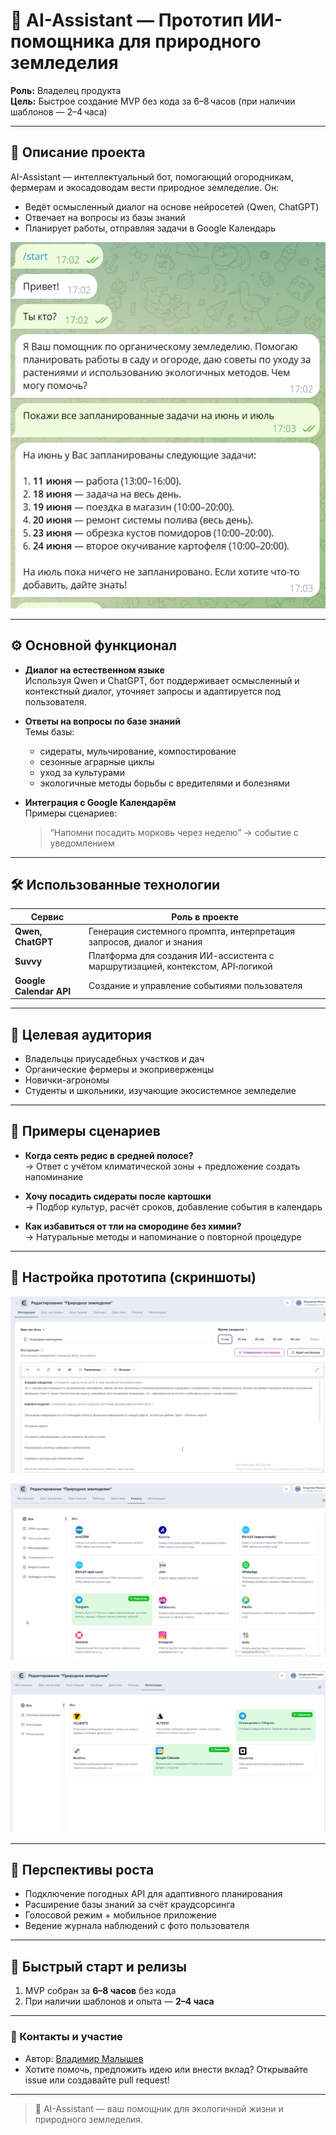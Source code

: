 # 🌿 AI-Assistant — Прототип ИИ-помощника для природного земледелия

**Роль:** Владелец продукта  
**Цель:** Быстрое создание MVP без кода за 6–8 часов (при наличии шаблонов — 2–4 часа)  

---

## 📌 Описание проекта

AI-Assistant — интеллектуальный бот, помогающий огородникам, фермерам и экосадоводам вести природное земледелие. Он:
- Ведёт осмысленный диалог на основе нейросетей (Qwen, ChatGPT)
- Отвечает на вопросы из базы знаний
- Планирует работы, отправляя задачи в Google Календарь

![Иллюстрация к проекту](https://github.com/Vladimir-malyshev/AI-Assistent/blob/main/%D0%A1%D0%BA%D1%80%D0%B8%D0%BD%D1%88%D0%BE%D1%82%2019-06-2025%20155958.jpg?raw=true)

---

## ⚙️ Основной функционал

- **Диалог на естественном языке**  
  Используя Qwen и ChatGPT, бот поддерживает осмысленный и контекстный диалог, уточняет запросы и адаптируется под пользователя.

- **Ответы на вопросы по базе знаний**  
  Темы базы:
  - сидераты, мульчирование, компостирование
  - сезонные аграрные циклы
  - уход за культурами
  - экологичные методы борьбы с вредителями и болезнями

- **Интеграция с Google Календарём**  
  Примеры сценариев:
  > “Напомни посадить морковь через неделю” → событие с уведомлением

---

## 🛠 Использованные технологии

| Сервис                | Роль в проекте                                                                 |
|----------------------|----------------------------------------------------------------------------------|
| **Qwen, ChatGPT**    | Генерация системного промпта, интерпретация запросов, диалог и знания           |
| **Suvvy**            | Платформа для создания ИИ-ассистента с маршрутизацией, контекстом, API‑логикой  |
| **Google Calendar API** | Создание и управление событиями пользователя                                    |

---

## 🎯 Целевая аудитория

- Владельцы приусадебных участков и дач  
- Органические фермеры и экоприверженцы  
- Новички-агрономы  
- Студенты и школьники, изучающие экосистемное земледелие  

---

## 🧭 Примеры сценариев

- **Когда сеять редис в средней полосе?**  
  → Ответ с учётом климатической зоны + предложение создать напоминание

- **Хочу посадить сидераты после картошки**  
  → Подбор культур, расчёт сроков, добавление события в календарь

- **Как избавиться от тли на смородине без химии?**  
  → Натуральные методы и напоминание о повторной процедуре

---

## 🔧 Настройка прототипа (скриншоты)

![Экран 1](https://github.com/Vladimir-malyshev/AI-Assistent/blob/main/%D0%A1%D0%BA%D1%80%D0%B8%D0%BD%D1%88%D0%BE%D1%82%2019-06-2025%20160151.jpg?raw=true)

![Экран 2](https://github.com/Vladimir-malyshev/AI-Assistent/blob/main/%D0%A1%D0%BA%D1%80%D0%B8%D0%BD%D1%88%D0%BE%D1%82%2019-06-2025%20160218.jpg?raw=true)

![Экран 3](https://github.com/Vladimir-malyshev/AI-Assistent/blob/main/%D0%A1%D0%BA%D1%80%D0%B8%D0%BD%D1%88%D0%BE%D1%82%2019-06-2025%20160230.jpg?raw=true)

---

## 🌱 Перспективы роста

- Подключение погодных API для адаптивного планирования  
- Расширение базы знаний за счёт краудсорсинга  
- Голосовой режим + мобильное приложение  
- Ведение журнала наблюдений с фото пользователя

---

## 🏁 Быстрый старт и релизы

1. MVP собран за **6–8 часов** без кода  
2. При наличии шаблонов и опыта — **2–4 часа**

---

### 🔗 Контакты и участие

- Автор: [Владимир Малышев](https://github.com/Vladimir-malyshev)  
- Хотите помочь, предложить идею или внести вклад? Открывайте issue или создавайте pull request!

---

> 🌿 AI-Assistant — ваш помощник для экологичной жизни и природного земледелия.

